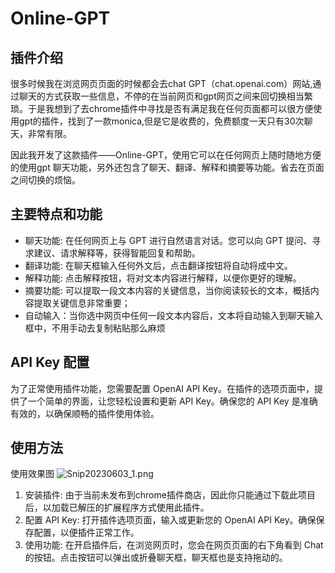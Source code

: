 # Online-GPT

## 插件介绍
很多时候我在浏览网页页面的时候都会去chat GPT（chat.openai.com）网站,通过聊天的方式获取一些信息，不停的在当前网页和gpt网页之间来回切换相当繁琐。于是我想到了去chrome插件中寻找是否有满足我在任何页面都可以很方便使用gpt的插件，找到了一款monica,但是它是收费的，免费额度一天只有30次聊天，非常有限。

因此我开发了这款插件——Online-GPT，使用它可以在任何网页上随时随地方便的使用gpt 聊天功能，另外还包含了聊天、翻译、解释和摘要等功能。省去在页面之间切换的烦恼。

## 主要特点和功能
- 聊天功能: 在任何网页上与 GPT 进行自然语言对话。您可以向 GPT 提问、寻求建议、请求解释等，获得智能回复和帮助。
- 翻译功能: 在聊天框输入任何外文后，点击翻译按钮将自动将成中文。
- 解释功能: 点击解释按钮，将对文本内容进行解释，以便你更好的理解。
- 摘要功能: 可以提取一段文本内容的关键信息，当你阅读较长的文本，概括内容提取关键信息非常重要；
- 自动输入：当你选中网页中任何一段文本内容后，文本将自动输入到聊天输入框中，不用手动去复制粘贴那么麻烦

## API Key 配置
为了正常使用插件功能，您需要配置 OpenAI API Key。在插件的选项页面中，提供了一个简单的界面，让您轻松设置和更新 API Key。确保您的 API Key 是准确有效的，以确保顺畅的插件使用体验。

## 使用方法
使用效果图
![Snip20230603_1.png](https://s2.loli.net/2023/06/03/i4wKhXPDcxLVTJg.png)
1. 安装插件: 由于当前未发布到chrome插件商店，因此你只能通过下载此项目后，以加载已解压的扩展程序方式使用此插件。
2. 配置 API Key: 打开插件选项页面，输入或更新您的 OpenAI API Key。确保保存配置，以便插件正常工作。
3. 使用功能: 在开启插件后，在浏览网页时，您会在网页页面的右下角看到 Chat 的按钮。点击按钮可以弹出或折叠聊天框，聊天框也是支持拖动的。

